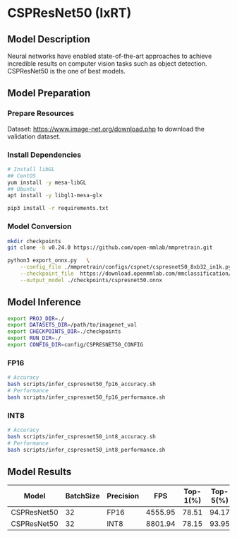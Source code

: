 # CSPResNet50 (IxRT)

## Model Description

Neural networks have enabled state-of-the-art approaches to achieve incredible results on computer vision tasks such as object detection.
CSPResNet50 is the one of best models.

## Model Preparation

### Prepare Resources

Dataset: <https://www.image-net.org/download.php> to download the validation dataset.

### Install Dependencies

```bash
# Install libGL
## CentOS
yum install -y mesa-libGL
## Ubuntu
apt install -y libgl1-mesa-glx

pip3 install -r requirements.txt
```

### Model Conversion

```bash
mkdir checkpoints 
git clone -b v0.24.0 https://github.com/open-mmlab/mmpretrain.git

python3 export_onnx.py   \
    --config_file ./mmpretrain/configs/cspnet/cspresnet50_8xb32_in1k.py  \
    --checkpoint_file  https://download.openmmlab.com/mmclassification/v0/cspnet/cspresnet50_3rdparty_8xb32_in1k_20220329-dd6dddfb.pth \
    --output_model ./checkpoints/cspresnet50.onnx
```

## Model Inference

```bash
export PROJ_DIR=./
export DATASETS_DIR=/path/to/imagenet_val
export CHECKPOINTS_DIR=./checkpoints
export RUN_DIR=./
export CONFIG_DIR=config/CSPRESNET50_CONFIG
```

### FP16

```bash
# Accuracy
bash scripts/infer_cspresnet50_fp16_accuracy.sh
# Performance
bash scripts/infer_cspresnet50_fp16_performance.sh
```

### INT8

```bash
# Accuracy
bash scripts/infer_cspresnet50_int8_accuracy.sh
# Performance
bash scripts/infer_cspresnet50_int8_performance.sh
```

## Model Results

| Model       | BatchSize | Precision | FPS     | Top-1(%) | Top-5(%) |
|-------------|-----------|-----------|---------|----------|----------|
| CSPResNet50 | 32        | FP16      | 4555.95 | 78.51    | 94.17    |
| CSPResNet50 | 32        | INT8      | 8801.94 | 78.15    | 93.95    |
